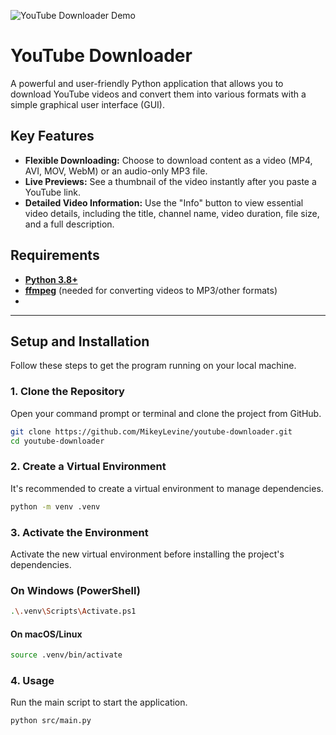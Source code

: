 ![YouTube Downloader Demo](https://github.com/user-attachments/assets/123d92b8-26d1-403c-af10-e4c2030057b3)

# YouTube Downloader

A powerful and user-friendly Python application that allows you to download YouTube videos and convert them into various formats with a simple graphical user interface (GUI).

## Key Features
* **Flexible Downloading:** Choose to download content as a video (MP4, AVI, MOV, WebM) or an audio-only MP3 file.
* **Live Previews:** See a thumbnail of the video instantly after you paste a YouTube link.
* **Detailed Video Information:** Use the "Info" button to view essential video details, including the title, channel name, video duration, file size, and a full description.

## Requirements
* **[Python 3.8+](https://www.python.org/downloads/release/python-3137/)**
* **[ffmpeg](https://ffmpeg.org/download.html)** (needed for converting videos to MP3/other formats)
* 
---

## Setup and Installation

Follow these steps to get the program running on your local machine.

### 1. Clone the Repository
Open your command prompt or terminal and clone the project from GitHub.

```bash
git clone https://github.com/MikeyLevine/youtube-downloader.git
cd youtube-downloader
```
### 2. Create a Virtual Environment
It's recommended to create a virtual environment to manage dependencies.

```bash
python -m venv .venv
```

### 3. Activate the Environment
Activate the new virtual environment before installing the project's dependencies.
### On Windows (PowerShell)

```bash
.\.venv\Scripts\Activate.ps1
```
#### On macOS/Linux

```bash
source .venv/bin/activate
```

### 4. Usage
Run the main script to start the application.

```bash
python src/main.py
```


